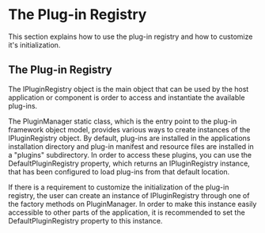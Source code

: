 The Plug-in Registry
====
This section explains how to use the plug-in registry and how to customize it's initialization.

The Plug-in Registry
----
The IPluginRegistry object is the main object that can be used by the host application or component is order to access and instantiate the available plug-ins.

The PluginManager static class, which is the entry point to the plug-in framework object model, provides various ways to create instances of the IPluginRegistry object. By default, plug-ins are installed in the applications installation directory and plug-in manifest and resource files are installed in a "plugins" subdirectory. In order to access these plugins, you can use the DefaultPluginRegistry property, which returns an IPluginRegistry instance, that has been configured to load plug-ins from that default location.

If there is a requirement to customize the initialization of the plug-in registry, the user can create an instance of IPluginRegistry through one of the factory methods on PluginManager. In order to make this instance easily accessible to other parts of the application, it is recommended to set the DefaultPluginRegistry property to this instance.